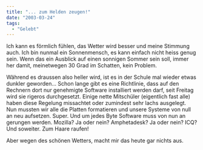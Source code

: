 ```yaml
---
title: "... zum Helden zeugen!"
date: "2003-03-24"
tags:
  - "Gelebt"
---
```


Ich kann es förmlich fühlen, das Wetter wird besser und meine Stimmung auch. Ich bin nunmal ein Sonnenmensch, es kann einfach nicht heiss genug sein. Wenn das ein Ausblick auf einen sonnigen Sommer sein soll, immer her damit, meinetwegen 30 Grad im Schatten, kein Problem.

Während es draussen also heller wird, ist es in der Schule mal wieder etwas dunkler geworden… Schon lange gibt es eine Richtlinie, dass auf den Rechnern dort nur genehmigte Software installiert werden darf, seit Freitag wird sie rigeros durchgesetzt. Einige nette Mitschüler (eigentlich fast alle) haben diese Regelung missachtet oder zumindest sehr lachs ausgelegt. Nun mussten wir alle die Platten formatieren und unsere Systeme von null an neu aufsetzen. Super. Und um jedes Byte Software muss von nun an gerungen werden. Mozilla? Ja oder nein? Amphetadesk? Ja oder nein? ICQ? Und soweiter. Zum Haare raufen!

Aber wegen des schönen Wetters, macht mir das heute gar nichts aus.
